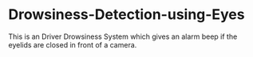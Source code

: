 # Drowsiness-Detection-using-Eyes
This is an Driver Drowsiness System which gives an alarm beep if the eyelids are closed in front of a camera. 
